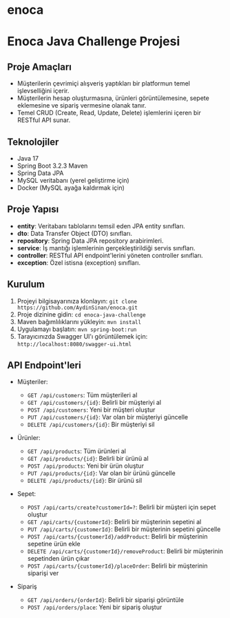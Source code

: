 # enoca
# Enoca Java Challenge Projesi

## Proje Amaçları

- Müşterilerin çevrimiçi alışveriş yaptıkları bir platformun temel işlevselliğini içerir.
- Müşterilerin hesap oluşturmasına, ürünleri görüntülemesine, sepete eklemesine ve sipariş vermesine olanak tanır.
- Temel CRUD (Create, Read, Update, Delete) işlemlerini içeren bir RESTful API sunar.

## Teknolojiler

- Java 17
- Spring Boot 3.2.3 Maven
- Spring Data JPA
- MySQL veritabanı (yerel geliştirme için)
- Docker (MySQL ayağa kaldırmak için)
## Proje Yapısı

- **entity**: Veritabanı tablolarını temsil eden JPA entity sınıfları.
- **dto**: Data Transfer Object (DTO) sınıfları.
- **repository**: Spring Data JPA repository arabirimleri.
- **service**: İş mantığı işlemlerinin gerçekleştirildiği servis sınıfları.
- **controller**: RESTful API endpoint'lerini yöneten controller sınıfları.
- **exception**: Özel istisna (exception) sınıfları.


## Kurulum

1. Projeyi bilgisayarınıza klonlayın: `git clone https://github.com/AydinSinan/enoca.git`
2. Proje dizinine gidin: `cd enoca-java-challenge`
3. Maven bağımlılıklarını yükleyin: `mvn install`
4. Uygulamayı başlatın: `mvn spring-boot:run`
5. Tarayıcınızda Swagger UI'ı görüntülemek için: `http://localhost:8080/swagger-ui.html`

## API Endpoint'leri

- Müşteriler:
  - `GET /api/customers`: Tüm müşterileri al
  - `GET /api/customers/{id}`: Belirli bir müşteriyi al
  - `POST /api/customers`: Yeni bir müşteri oluştur
  - `PUT /api/customers/{id}`: Var olan bir müşteriyi güncelle
  - `DELETE /api/customers/{id}`: Bir müşteriyi sil

- Ürünler:
  - `GET /api/products`: Tüm ürünleri al
  - `GET /api/products/{id}`: Belirli bir ürünü al
  - `POST /api/products`: Yeni bir ürün oluştur
  - `PUT /api/products/{id}`: Var olan bir ürünü güncelle
  - `DELETE /api/products/{id}`: Bir ürünü sil

- Sepet:
  - `POST /api/carts/create?customerId=?`: Belirli bir müşteri için sepet oluştur
  - `GET /api/carts/{customerId}`: Belirli bir müşterinin sepetini al
  - `PUT /api/carts/{customerId}`: Belirli bir müşterinin sepetini güncelle
  - `POST /api/carts/{customerId}/addProduct`: Belirli bir müşterinin sepetine ürün ekle
  - `DELETE /api/carts/{customerId}/removeProduct`: Belirli bir müşterinin sepetinden ürün çıkar
  - `POST /api/carts/{customerId}/placeOrder`: Belirli bir müşterinin siparişi ver

- Sipariş
  - `GET /api/orders/{orderId}`: Belirli bir siparişi görüntüle
  - `POST /api/orders/place`: Yeni bir sipariş oluştur
  





